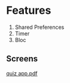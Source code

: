 # Features

1) Shared Preferences
2) Timer 
3)  Bloc

## Screens
[quiz app.pdf](https://github.com/MohamedHussien991999/quiz_application/files/12517033/quiz.app.pdf)
